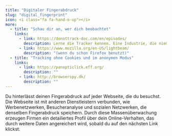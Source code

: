 ```yaml
---
title: "Digitaler Fingerabdruck"
slug: "digital_fingerprint"
icon: <i class="fa fa-hand-o-up"></i>
more:
  - title: "Schau dir an, wer dich beobachtet"
    links:
      - link: https://donottrack-doc.com/en/episodes/
        description: Lerne die Tracker kennen. Eine Industrie, die niemand sieht, kontrolliert oder hinterfragt.
      - link: https://www.mozilla.org/en-US/lightbeam/
        description: "(wenn du schon Firefox benutzt)"
  - title: "Tracking ohne Cookies und im anonymen Modus"
    links:
      - link: https://panopticlick.eff.org/
        description: ""
      - link: http://browserspy.dk/
        description: ""
---
```


Du hinterlässt deinen Fingerabdruck auf jeder Webseite, die du besuchst. Die Webseite ist mit anderen Dienstleistern verbunden, wie Werbenetzwerken, Besucheranalyse und sozialen Netzwerken, die denselben Fingerabdruck speichern. Durch diese Massenüberwachung erzeugen Firmen ein detailiertes Profil über dein Online-Verhalten, das durch weitere Daten angereichert wird, sobald du auf den nächsten Link klickst.
